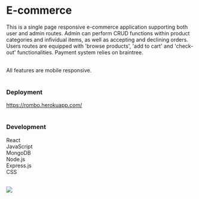 # E-commerce

This is a single page responsive e-commerce application supporting both user and admin routes.
Admin can perform CRUD functions within product categories and infividual items, as well as accepting and declining orders.
Users routes are equipped with 'browse products', 'add to cart' and 'check-out' functionalities.
Payment system relies on braintree.

</br>
All features are mobile responsive. 
</br>
</br>

### Deployment </br>
https://rombo.herokuapp.com/
</br>
</br>

### Development </br>
React </br>
JavaScript  </br>
MongoDB  </br>
Node.js  </br>
Express.js  </br>
CSS  </br>
</br>

![](shop.gif)

